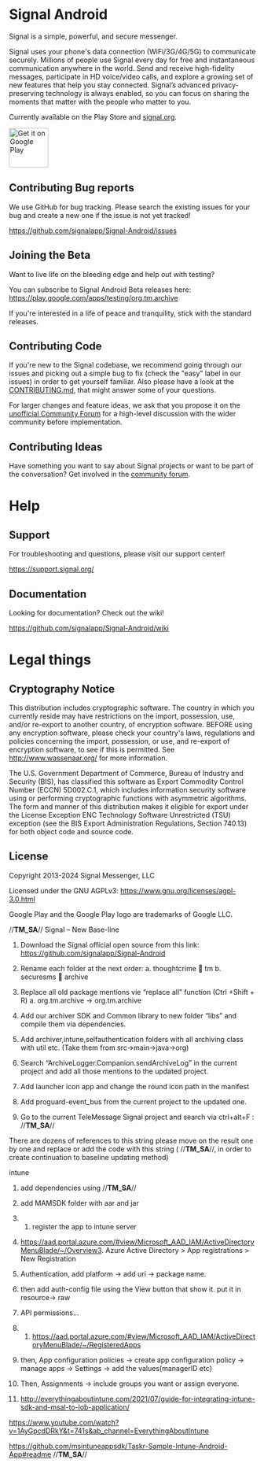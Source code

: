 # Signal Android

Signal is a simple, powerful, and secure messenger.

Signal uses your phone's data connection (WiFi/3G/4G/5G) to communicate securely. Millions of people use Signal every day for free and instantaneous communication anywhere in the world. Send and receive high-fidelity messages, participate in HD voice/video calls, and explore a growing set of new features that help you stay connected. Signal’s advanced privacy-preserving technology is always enabled, so you can focus on sharing the moments that matter with the people who matter to you.

Currently available on the Play Store and [signal.org](https://signal.org/android/apk/).

<a href='https://play.google.com/store/apps/details?id=org.tm.archive&pcampaignid=MKT-Other-global-all-co-prtnr-py-PartBadge-Mar2515-1'><img alt='Get it on Google Play' src='https://play.google.com/intl/en_us/badges/images/generic/en_badge_web_generic.png' height='80px'/></a>

## Contributing Bug reports
We use GitHub for bug tracking. Please search the existing issues for your bug and create a new one if the issue is not yet tracked!

https://github.com/signalapp/Signal-Android/issues

## Joining the Beta
Want to live life on the bleeding edge and help out with testing?

You can subscribe to Signal Android Beta releases here:
https://play.google.com/apps/testing/org.tm.archive

If you're interested in a life of peace and tranquility, stick with the standard releases.

## Contributing Code

If you're new to the Signal codebase, we recommend going through our issues and picking out a simple bug to fix (check the "easy" label in our issues) in order to get yourself familiar. Also please have a look at the [CONTRIBUTING.md](https://github.com/signalapp/Signal-Android/blob/main/CONTRIBUTING.md), that might answer some of your questions.

For larger changes and feature ideas, we ask that you propose it on the [unofficial Community Forum](https://community.signalusers.org) for a high-level discussion with the wider community before implementation.

## Contributing Ideas
Have something you want to say about Signal projects or want to be part of the conversation? Get involved in the [community forum](https://community.signalusers.org).

Help
====
## Support
For troubleshooting and questions, please visit our support center!

https://support.signal.org/

## Documentation
Looking for documentation? Check out the wiki!

https://github.com/signalapp/Signal-Android/wiki

# Legal things
## Cryptography Notice

This distribution includes cryptographic software. The country in which you currently reside may have restrictions on the import, possession, use, and/or re-export to another country, of encryption software.
BEFORE using any encryption software, please check your country's laws, regulations and policies concerning the import, possession, or use, and re-export of encryption software, to see if this is permitted.
See <http://www.wassenaar.org/> for more information.

The U.S. Government Department of Commerce, Bureau of Industry and Security (BIS), has classified this software as Export Commodity Control Number (ECCN) 5D002.C.1, which includes information security software using or performing cryptographic functions with asymmetric algorithms.
The form and manner of this distribution makes it eligible for export under the License Exception ENC Technology Software Unrestricted (TSU) exception (see the BIS Export Administration Regulations, Section 740.13) for both object code and source code.

## License

Copyright 2013-2024 Signal Messenger, LLC

Licensed under the GNU AGPLv3: https://www.gnu.org/licenses/agpl-3.0.html

Google Play and the Google Play logo are trademarks of Google LLC.


//**TM_SA**//
Signal – New Base-line
1.	Download the Signal official open source from this link:
      https://github.com/signalapp/Signal-Android

2.	Rename each folder at the next order:
      a.	thoughtcrime  tm
      b.	securesms  archive
3.	Replace all old package mentions vie “replace all” function (Ctrl +Shift + R)
      a.	org.tm.archive -> org.tm.archive
4.	Add our archiver SDK and Common library to new folder “libs” and compile them via dependencies.
5.	Add archiver,intune,selfauthentication folders with all archiving class with util etc. (Take them from src->main->java->org)
6.	Search “ArchiveLogger.Companion.sendArchiveLog” in the current project and add all those mentions to the updated project.
7.	Add launcher icon app and change the round icon path in the manifest
8.	Add proguard-event_bus from the current project to the updated one.
9.	Go to the current TeleMessage Signal project and search via ctrl+alt+F : //**TM_SA**//

There are dozens of references to this string please move on the result one by one and replace or add the code with this string ( //**TM_SA**//, in order to create continuation to baseline updating method)


intune

1. add dependencies using //**TM_SA**//
2. add MAMSDK folder with aar and jar
3. 1. register the app to intune server
2. https://aad.portal.azure.com/#view/Microsoft_AAD_IAM/ActiveDirectoryMenuBlade/~/Overview3. Azure Active Directory > App registrations > New Registration
3. Authentication, add platform -> add uri -> package name.
4. then add auth-config file using the View button that show it. put it in resource-> raw
5. API permissions...

4. 1. https://aad.portal.azure.com/#view/Microsoft_AAD_IAM/ActiveDirectoryMenuBlade/~/RegisteredApps
2. then, App configuration policies -> create app configuration policy -> manage apps -> Settings -> add the values(managerID etc)
3. Then, Assignments -> include groups you want or assign everyone.

5. http://everythingaboutintune.com/2021/07/guide-for-integrating-intune-sdk-and-msal-to-lob-application/

https://www.youtube.com/watch?v=1AyGpcdDRkY&t=741s&ab_channel=EverythingAboutIntune

https://github.com/msintuneappsdk/Taskr-Sample-Intune-Android-App#readme
//**TM_SA**//